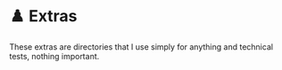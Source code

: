 # ♟️ Extras

These extras are directories that I use simply for anything and technical tests, nothing important.
